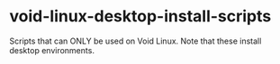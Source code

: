 # void-linux-desktop-install-scripts
Scripts that can ONLY be used on Void Linux. Note that these install desktop environments.
